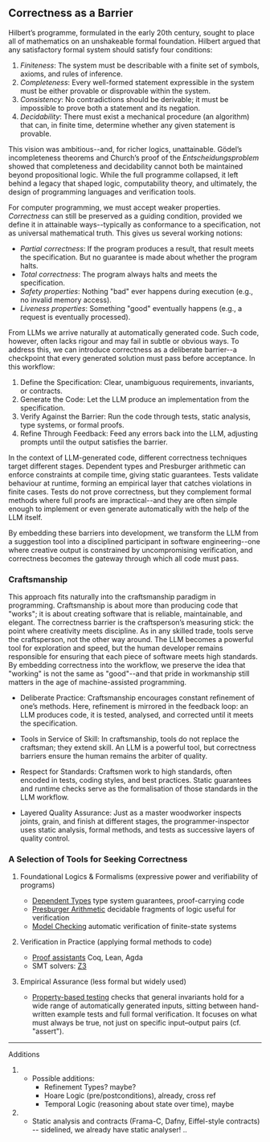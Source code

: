 
## Correctness as a Barrier

Hilbert’s programme, formulated in the early 20th century, sought to place all of mathematics
on an unshakeable formal foundation. Hilbert argued that any satisfactory formal system should
satisfy four conditions:

1. *Finiteness*: The system must be describable with a finite set of symbols, axioms,
   and rules of inference.
2. *Completeness*: Every well-formed statement expressible in the system must be either
   provable or disprovable within the system.
3. *Consistency*: No contradictions should be derivable; it must be impossible to prove
   both a statement and its negation.
4. *Decidability*: There must exist a mechanical procedure (an algorithm) that can,
   in finite time, determine whether any given statement is provable.

This vision was ambitious--and, for richer logics, unattainable. Gödel’s incompleteness theorems
and Church’s proof of the *Entscheidungsproblem* showed that completeness and decidability cannot
both be maintained beyond propositional logic. While the full programme collapsed, it left behind
a legacy that shaped logic, computability theory, and ultimately, the design of programming
languages and verification tools.

For computer programming, we must accept weaker properties. *Correctness* can still be preserved
as a guiding condition, provided we define it in attainable ways--typically as conformance to a
specification, not as universal mathematical truth. This gives us several working notions:

- *Partial correctness*: If the program produces a result, that result meets the specification.
  But no guarantee is made about whether the program halts.
- *Total correctness*: The program always halts and meets the specification.
- *Safety properties*: Nothing "bad" ever happens during execution (e.g., no invalid memory access).
- *Liveness properties*: Something "good" eventually happens (e.g., a request is eventually processed).

From LLMs we arrive naturally at automatically generated code. Such code, however, often lacks
rigour and may fail in subtle or obvious ways. To address this, we can introduce correctness as
a deliberate barrier--a checkpoint that every generated solution must pass before acceptance.
In this workflow:

1. Define the Specification: Clear, unambiguous requirements, invariants, or contracts.
2. Generate the Code: Let the LLM produce an implementation from the specification.
3. Verify Against the Barrier: Run the code through tests, static analysis, type systems,
   or formal proofs.
4. Refine Through Feedback: Feed any errors back into the LLM, adjusting prompts until
   the output satisfies the barrier.

In the context of LLM-generated code, different correctness techniques target different stages.
Dependent types and Presburger arithmetic can enforce constraints at compile time, giving static
guarantees. Tests validate behaviour at runtime, forming an empirical layer that catches violations
in finite cases. Tests do not prove correctness, but they complement formal methods where full
proofs are impractical--and they are often simple enough to implement or even generate automatically
with the help of the LLM itself.

By embedding these barriers into development, we transform the LLM from a suggestion tool into
a disciplined participant in software engineering--one where creative output is constrained by
uncompromising verification, and correctness becomes the gateway through which all code must pass.


### Craftsmanship

This approach fits naturally into the craftsmanship paradigm in programming. Craftsmanship is about
more than producing code that "works"; it is about creating software that is reliable, maintainable,
and elegant. The correctness barrier is the craftsperson’s measuring stick: the point where
creativity meets discipline. As in any skilled trade, tools serve the craftsperson, not the other
way around. The LLM becomes a powerful tool for exploration and speed, but the human developer
remains responsible for ensuring that each piece of software meets high standards. By embedding
correctness into the workflow, we preserve the idea that "working" is not the same as "good"--and
that pride in workmanship still matters in the age of machine-assisted programming.

- Deliberate Practice: Craftsmanship encourages constant refinement of one’s methods. Here,
  refinement is mirrored in the feedback loop: an LLM produces code, it is tested, analysed,
  and corrected until it meets the specification.

- Tools in Service of Skill: In craftsmanship, tools do not replace the craftsman; they extend
  skill. An LLM is a powerful tool, but correctness barriers ensure the human remains the arbiter of quality.

- Respect for Standards: Craftsmen work to high standards, often encoded in tests, coding
  styles, and best practices. Static guarantees and runtime checks serve as the formalisation
  of those standards in the LLM workflow.

- Layered Quality Assurance: Just as a master woodworker inspects joints, grain, and finish
  at different stages, the programmer-inspector uses static analysis, formal methods, and
  tests as successive layers of quality control.




### A Selection of Tools for Seeking Correctness

1. Foundational Logics & Formalisms (expressive power and verifiability of programs)
	- [Dependent Types](./logic/deptypes/) type system guarantees, proof-carrying code
	- [Presburger Arithmetic](./logic/presburger/) decidable fragments of logic useful
    for verification
	- [Model Checking](./logic/model/) automatic verification of finite-state systems


2. Verification in Practice (applying formal methods to code)
	- [Proof assistants](./assist/) Coq, Lean, Agda
	- SMT solvers: [Z3](./smt/)

3. Empirical Assurance (less formal but widely used)
	- [Property-based testing](./property/) checks that general invariants hold for a wide range of
    automatically generated inputs, sitting between hand-written example tests and
    full formal verification. It focuses on what must always be true, not just on
    specific input–output pairs (cf. "assert").



---
Additions

1. 	- Possible additions:
		- Refinement Types? maybe?
		- Hoare Logic (pre/postconditions), already, cross ref
		- Temporal Logic (reasoning about state over time), maybe

2. 	- Static analysis and contracts
    (Frama-C, Dafny, Eiffel-style contracts) -- sidelined, we already have static analyser! ..
